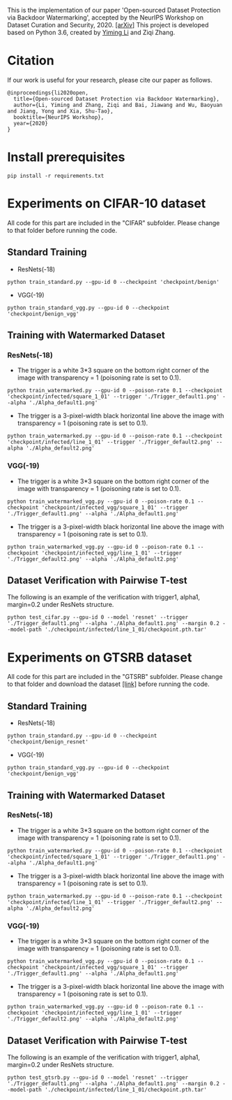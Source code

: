 
This is the implementation of our paper 'Open-sourced Dataset Protection via Backdoor Watermarking', accepted by the NeurIPS Workshop on Dataset Curation and Security, 2020. [[arXiv]](https://arxiv.org/abs/2010.05821)
This project is developed based on Python 3.6, created by [Yiming Li](http://liyiming.tech/) and Ziqi Zhang. 




# Citation
If our work is useful for your research, please cite our paper as follows.
```
@inproceedings{li2020open,
  title={Open-sourced Dataset Protection via Backdoor Watermarking},
  author={Li, Yiming and Zhang, Ziqi and Bai, Jiawang and Wu, Baoyuan and Jiang, Yong and Xia, Shu-Tao},
  booktitle={NeurIPS Workshop},
  year={2020}
}
```



# Install prerequisites
```
pip install -r requirements.txt
```



# Experiments on CIFAR-10 dataset
All code for this part are included in the "CIFAR" subfolder. Please change to that folder before running the code.


## Standard Training    
* ResNets(-18)

```
python train_standard.py --gpu-id 0 --checkpoint 'checkpoint/benign'
```

* VGG(-19)
```
python train_standard_vgg.py --gpu-id 0 --checkpoint 'checkpoint/benign_vgg'
```



## Training with Watermarked Dataset  
### ResNets(-18)
* The trigger is a white 3*3 square on the bottom right corner of the image with transparency = 1 (poisoning rate is set to 0.1). 
```
python train_watermarked.py --gpu-id 0 --poison-rate 0.1 --checkpoint 'checkpoint/infected/square_1_01' --trigger './Trigger_default1.png' --alpha './Alpha_default1.png' 
```

* The trigger is a 3-pixel-width black horizontal line above the image with transparency = 1 (poisoning rate is set to 0.1). 
```
python train_watermarked.py --gpu-id 0 --poison-rate 0.1 --checkpoint 'checkpoint/infected/line_1_01' --trigger './Trigger_default2.png' --alpha './Alpha_default2.png' 
```



### VGG(-19)
* The trigger is a white 3*3 square on the bottom right corner of the image with transparency = 1 (poisoning rate is set to 0.1). 
```
python train_watermarked_vgg.py --gpu-id 0 --poison-rate 0.1 --checkpoint 'checkpoint/infected_vgg/square_1_01' --trigger './Trigger_default1.png' --alpha './Alpha_default1.png' 
```

* The trigger is a 3-pixel-width black horizontal line above the image with transparency = 1 (poisoning rate is set to 0.1). 
```
python train_watermarked_vgg.py --gpu-id 0 --poison-rate 0.1 --checkpoint 'checkpoint/infected_vgg/line_1_01' --trigger './Trigger_default2.png' --alpha './Alpha_default2.png' 
```


## Dataset Verification with Pairwise T-test
The following is an example of the verification with trigger1, alpha1, margin=0.2 under ResNets structure.
```
python test_cifar.py --gpu-id 0 --model 'resnet' --trigger './Trigger_default1.png' --alpha './Alpha_default1.png' --margin 0.2 --model-path './checkpoint/infected/line_1_01/checkpoint.pth.tar'
```


# Experiments on GTSRB dataset
All code for this part are included in the "GTSRB" subfolder. 
Please change to that folder and download the dataset [[link]](https://share.weiyun.com/8JiIyC1y) before running the code.


## Standard Training    
* ResNets(-18)
```
python train_standard.py --gpu-id 0 --checkpoint 'checkpoint/benign_resnet'
```

* VGG(-19)
```
python train_standard_vgg.py --gpu-id 0 --checkpoint 'checkpoint/benign_vgg'
```


## Training with Watermarked Dataset  
### ResNets(-18)
* The trigger is a white 3*3 square on the bottom right corner of the image with transparency = 1 (poisoning rate is set to 0.1). 
```
python train_watermarked.py --gpu-id 0 --poison-rate 0.1 --checkpoint 'checkpoint/infected/square_1_01' --trigger './Trigger_default1.png' --alpha './Alpha_default1.png' 
```

* The trigger is a 3-pixel-width black horizontal line above the image with transparency = 1 (poisoning rate is set to 0.1). 
```
python train_watermarked.py --gpu-id 0 --poison-rate 0.1 --checkpoint 'checkpoint/infected/line_1_01' --trigger './Trigger_default2.png' --alpha './Alpha_default2.png' 
```

### VGG(-19)
* The trigger is a white 3*3 square on the bottom right corner of the image with transparency = 1 (poisoning rate is set to 0.1). 
```
python train_watermarked_vgg.py --gpu-id 0 --poison-rate 0.1 --checkpoint 'checkpoint/infected_vgg/square_1_01' --trigger './Trigger_default1.png' --alpha './Alpha_default1.png' 
```

* The trigger is a 3-pixel-width black horizontal line above the image with transparency = 1 (poisoning rate is set to 0.1). 
```
python train_watermarked_vgg.py --gpu-id 0 --poison-rate 0.1 --checkpoint 'checkpoint/infected_vgg/line_1_01' --trigger './Trigger_default2.png' --alpha './Alpha_default2.png' 
```


## Dataset Verification with Pairwise T-test
The following is an example of the verification with trigger1, alpha1, margin=0.2 under ResNets structure.
```
python test_gtsrb.py --gpu-id 0 --model 'resnet' --trigger './Trigger_default1.png' --alpha './Alpha_default1.png' --margin 0.2 --model-path './checkpoint/infected/line_1_01/checkpoint.pth.tar'
```

